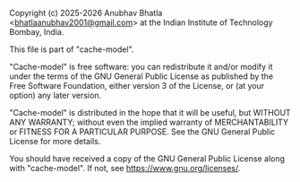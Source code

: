 Copyright (c) 2025-2026 Anubhav Bhatla <[bhatlaanubhav2001@gmail.com](mailto:bhatlaanubhav2001@gmail.com)> at the Indian Institute of
Technology Bombay, India.

This file is part of "cache-model".

"Cache-model" is free software: you can redistribute it and/or modify
it under the terms of the GNU General Public License as published by
the Free Software Foundation, either version 3 of the License, or
(at your option) any later version.

"Cache-model" is distributed in the hope that it will be useful,
but WITHOUT ANY WARRANTY; without even the implied warranty of
MERCHANTABILITY or FITNESS FOR A PARTICULAR PURPOSE.  See the
GNU General Public License for more details.

You should have received a copy of the GNU General Public License
along with "cache-model".  If not, see <https://www.gnu.org/licenses/>.
